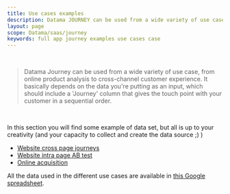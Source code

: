 ```yaml
---
title: Use cases examples
description: Datama JOURNEY can be used from a wide variety of use case, from online product analysis to cross-channel customer experience.
layout: page
scope: Datama/saas/journey
keywords: full app journey examples use cases case
---
```


<br>

> Datama Journey can be used from a wide variety of use case, from online product analysis to cross-channel customer experience. It basically depends on the data you're putting as an input, which should include a 'Journey' column that gives the touch point with your customer in a sequential order.

<br>

In this section you will find some example of data set, but all is up to your creativity (and your capacity to collect and create the data source ;) )

- [Website cross page journeys]({{site.url}}/{{site.baseurl}}/core_app/new/journey/use_cases_examples/website_cross_page_journeys.html)
- [Website intra page AB test]({{site.url}}/{{site.baseurl}}/core_app/new/journey/use_cases_examples/website_intra_page_AB_test.html)
- [Online acquisition]({{site.url}}/{{site.baseurl}}/core_app/new/journey/use_cases_examples/online_acquisition.html)


All the data used in the different use cases are available in [this Google spreadsheet](https://docs.google.com/spreadsheets/d/1Z2JovUx_q7uLR2iy_fukiJWpIrA1o5wfvfnaHQUgBE4/edit#gid=0).


